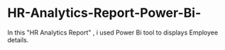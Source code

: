 # HR-Analytics-Report-Power-Bi-
In this "HR Analytics Report" , i used Power Bi tool to displays Employee details. 
